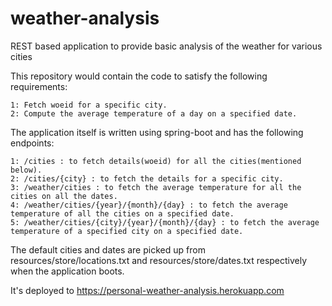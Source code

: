 # weather-analysis
REST based application to provide basic analysis of the weather for various cities

This repository would contain the code to satisfy the following requirements:
    
    1: Fetch woeid for a specific city.
    2: Compute the average temperature of a day on a specified date.

The application itself is written using spring-boot and has the following endpoints:
    
    1: /cities : to fetch details(woeid) for all the cities(mentioned below).
    2: /cities/{city} : to fetch the details for a specific city.
    3: /weather/cities : to fetch the average temperature for all the cities on all the dates.
    4: /weather/cities/{year}/{month}/{day} : to fetch the average temperature of all the cities on a specified date.
    5: /weather/cities/{city}/{year}/{month}/{day} : to fetch the average temperature of a specified city on a specified date.

The default cities and dates are picked up from resources/store/locations.txt and resources/store/dates.txt respectively when the application boots.

It's deployed to https://personal-weather-analysis.herokuapp.com
